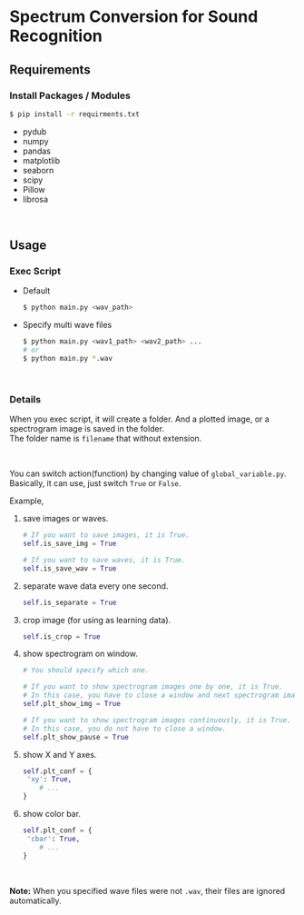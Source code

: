 # Spectrum Conversion for Sound Recognition

## Requirements

### Install Packages / Modules

```sh
$ pip install -r requirments.txt
```

+ pydub
+ numpy
+ pandas
+ matplotlib
+ seaborn
+ scipy
+ Pillow
+ librosa

<br>

## Usage

### Exec Script

+ Default

  ```sh
  $ python main.py <wav_path>
  ```

+ Specify multi wave files

  ```sh
  $ python main.py <wav1_path> <wav2_path> ...
  # or 
  $ python main.py *.wav
  ```

<br>

### Details

When you exec script, it will create a folder. And a plotted image, or a spectrogram image is saved in the folder.  
The folder name is `filename` that without extension.

<br>

You can switch action(function) by changing value of `global_variable.py`.  
Basically, it can use, just switch `True` or `False`.

Example, 

1. save images or waves.

   ```python
   # If you want to save images, it is True.
   self.is_save_img = True
   
   # If you want to save waves, it is True.
   self.is_save_wav = True
   ```

2. separate wave data every one second.

   ```python
   self.is_separate = True
   ```

3. crop image (for using as learning data).

   ```python
   self.is_crop = True
   ```

4. show spectrogram on window.

   ```python
   # You should specify which one.
   
   # If you want to show spectrogram images one by one, it is True.
   # In this case, you have to close a window and next spectrogram images will showed.
   self.plt_show_img = True
   
   # If you want to show spectrogram images continuously, it is True.
   # In this case, you do not have to close a window.
   self.plt_show_pause = True
   ```

5. show X and Y axes.

   ```python
   self.plt_conf = {
   	'xy': True,
       # ...
   }
   ```

6. show color bar.

   ```python
   self.plt_conf = {
   	'cbar': True,
       # ...
   }
   ```

<br>

**Note:** When you specified wave files were not `.wav`, their files are ignored automatically.